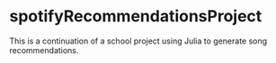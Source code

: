 # spotifyRecommendationsProject
This is a continuation of a school project using Julia to generate song recommendations.
